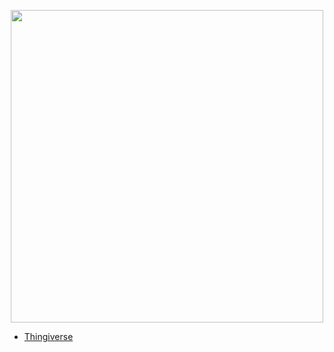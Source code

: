 <p align="center">  
  <img src="https://user-images.githubusercontent.com/62854582/164976473-363de4f3-886a-46ee-bad5-13f2ef0fd3f7.png" width="500"/>  
</p>

- [Thingiverse](https://www.thingiverse.com/thing:5138588)
